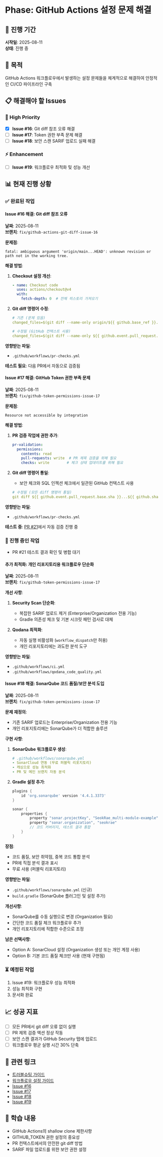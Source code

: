 # Phase: GitHub Actions 설정 문제 해결

## 📅 진행 기간
**시작일**: 2025-08-11  
**상태**: 진행 중

## 🎯 목적
GitHub Actions 워크플로우에서 발생하는 설정 문제들을 체계적으로 해결하여 안정적인 CI/CD 파이프라인 구축

## 📋 해결해야 할 Issues

### 🚨 High Priority
- [x] **Issue #16**: Git diff 참조 오류 해결
- [ ] **Issue #17**: Token 권한 부족 문제 해결
- [ ] **Issue #18**: 보안 스캔 SARIF 업로드 실패 해결

### ⚡ Enhancement  
- [ ] **Issue #19**: 워크플로우 최적화 및 성능 개선

## 📊 현재 진행 상황

### ✅ 완료된 작업

#### Issue #16 해결: Git diff 참조 오류
**날짜**: 2025-08-11  
**브랜치**: `fix/github-actions-git-diff-issue-16`

**문제점**:
```
fatal: ambiguous argument 'origin/main...HEAD': unknown revision or path not in the working tree.
```

**해결 방법**:
1. **Checkout 설정 개선**:
   ```yaml
   - name: Checkout code
     uses: actions/checkout@v4
     with:
       fetch-depth: 0  # 전체 히스토리 가져오기
   ```

2. **Git diff 명령어 수정**:
   ```yaml
   # 기존 (문제 있음)
   changed_files=$(git diff --name-only origin/${{ github.base_ref }}...HEAD)
   
   # 수정됨 (GitHub 컨텍스트 사용)
   changed_files=$(git diff --name-only ${{ github.event.pull_request.base.sha }}...${{ github.sha }})
   ```

**영향받는 파일**:
- `.github/workflows/pr-checks.yml`

**테스트 필요**: 다음 PR에서 자동으로 검증됨

#### Issue #17 해결: GitHub Token 권한 부족 문제
**날짜**: 2025-08-11  
**브랜치**: `fix/github-token-permissions-issue-17`

**문제점**:
```
Resource not accessible by integration
```

**해결 방법**:
1. **PR 검증 작업에 권한 추가**:
   ```yaml
   pr-validation:
     permissions:
       contents: read
       pull-requests: write  # PR 제목 검증을 위해 필요
       checks: write        # 체크 상태 업데이트를 위해 필요
   ```

2. **Git diff 명령어 통일**:
   - 보안 체크와 SQL 인젝션 체크에서 일관된 GitHub 컨텍스트 사용
   ```yaml
   # 수정됨 (모든 diff 명령어 통일)
   git diff ${{ github.event.pull_request.base.sha }}...${{ github.sha }}
   ```

**영향받는 파일**:
- `.github/workflows/pr-checks.yml`

**테스트 중**: [PR #21](https://github.com/SeokRae/multi-module-example/pull/21)에서 자동 검증 진행 중

### 🔄 진행 중인 작업
- PR #21 테스트 결과 확인 및 병합 대기

#### 추가 최적화: 개인 리포지토리용 워크플로우 단순화
**날짜**: 2025-08-11  
**브랜치**: `fix/github-token-permissions-issue-17`

**개선 사항**:
1. **Security Scan 단순화**:
   - 복잡한 SARIF 업로드 제거 (Enterprise/Organization 전용 기능)
   - Gradle 의존성 체크 및 기본 시크릿 패턴 검사로 대체

2. **Qodana 최적화**:
   - 자동 실행 비활성화 (`workflow_dispatch`만 허용)
   - 개인 리포지토리에는 과도한 분석 도구

**영향받는 파일**:
- `.github/workflows/ci.yml`
- `.github/workflows/qodana_code_quality.yml`

#### Issue #18 해결: SonarQube 코드 품질/보안 분석 도입
**날짜**: 2025-08-11  
**브랜치**: `fix/github-token-permissions-issue-17`

**문제 재정의**:
- 기존 SARIF 업로드는 Enterprise/Organization 전용 기능
- 개인 리포지토리에는 SonarQube가 더 적합한 솔루션

**구현 사항**:
1. **SonarQube 워크플로우 생성**:
   ```yaml
   # .github/workflows/sonarqube.yml
   - SonarCloud 연동 (무료 퍼블릭 리포지토리)
   - 캐싱으로 성능 최적화
   - PR 및 메인 브랜치 자동 분석
   ```

2. **Gradle 설정 추가**:
   ```gradle
   plugins {
       id 'org.sonarqube' version '4.4.1.3373'
   }
   
   sonar {
       properties {
           property "sonar.projectKey", "SeokRae_multi-module-example"
           property "sonar.organization", "seokrae"
           // 코드 커버리지, 테스트 결과 통합
       }
   }
   ```

**장점**:
- 코드 품질, 보안 취약점, 중복 코드 통합 분석
- PR에 직접 분석 결과 표시
- 무료 사용 (퍼블릭 리포지토리)

**영향받는 파일**:
- `.github/workflows/sonarqube.yml` (신규)
- `build.gradle` (SonarQube 플러그인 및 설정 추가)

**개선사항**:
- SonarQube를 수동 실행으로 변경 (Organization 필요)
- 간단한 코드 품질 체크 워크플로우 추가
- 개인 리포지토리에 적합한 수준으로 조정

**남은 선택사항**:
- Option A: SonarCloud 설정 (Organization 생성 또는 개인 계정 사용)
- Option B: 기본 코드 품질 체크만 사용 (현재 구현됨)

### ⏳ 예정된 작업
1. Issue #19: 워크플로우 성능 최적화
3. 성능 최적화 구현
4. 문서화 완료

## 📈 성공 지표
- [ ] 모든 PR에서 git diff 오류 없이 실행
- [ ] PR 제목 검증 액션 정상 작동
- [ ] 보안 스캔 결과가 GitHub Security 탭에 업로드
- [ ] 워크플로우 평균 실행 시간 30% 단축

## 🔗 관련 링크
- [트러블슈팅 가이드](../ci-cd/github-actions-troubleshooting.md)
- [워크플로우 설정 가이드](../ci-cd/workflow-configuration-guide.md)
- [Issue #16](https://github.com/SeokRae/multi-module-example/issues/16)
- [Issue #17](https://github.com/SeokRae/multi-module-example/issues/17)
- [Issue #18](https://github.com/SeokRae/multi-module-example/issues/18)
- [Issue #19](https://github.com/SeokRae/multi-module-example/issues/19)

## 📝 학습 내용
- GitHub Actions의 shallow clone 제한사항
- GITHUB_TOKEN 권한 설정의 중요성
- PR 컨텍스트에서의 안전한 git diff 방법
- SARIF 파일 업로드를 위한 보안 권한 설정